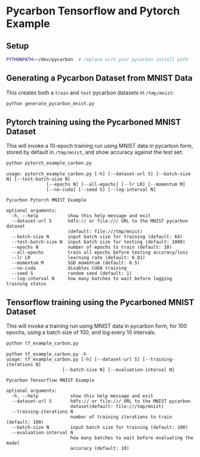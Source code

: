 # Pycarbon Tensorflow and Pytorch Example

## Setup
```bash
PYTHONPATH=~/dev/pycarbon  # replace with your pycarbon install path
```

## Generating a Pycarbon Dataset from MNIST Data

This creates both a `train` and `test` pycarbon datasets in `/tmp/mnist`:

```bash
python generate_pycarbon_mnist.py
```

## Pytorch training using the Pycarboned MNIST Dataset

This will invoke a 10-epoch training run using MNIST data in pycarbon form,
stored by default in `/tmp/mnist`, and show accuracy against the test set:

```bash
python pytorch_example_carbon.py
```

```
usage: pytorch_example_carbon.py [-h] [--dataset-url S] [--batch-size N] [--test-batch-size N]
               [--epochs N] [--all-epochs] [--lr LR] [--momentum M]
               [--no-cuda] [--seed S] [--log-interval N]

Pycarbon Pytorch MNIST Example

optional arguments:
  -h, --help           show this help message and exit
  --dataset-url S      hdfs:// or file:/// URL to the MNIST pycarbon dataset
                       (default: file:///tmp/mnist)
  --batch-size N       input batch size for training (default: 64)
  --test-batch-size N  input batch size for testing (default: 1000)
  --epochs N           number of epochs to train (default: 10)
  --all-epochs         train all epochs before testing accuracy/loss
  --lr LR              learning rate (default: 0.01)
  --momentum M         SGD momentum (default: 0.5)
  --no-cuda            disables CUDA training
  --seed S             random seed (default: 1)
  --log-interval N     how many batches to wait before logging training status
```

## Tensorflow training using the Pycarboned MNIST Dataset

This will invoke a training run using MNIST data in pycarbon form,
for 100 epochs, using a batch size of 100, and log every 10 intervals.

```bash
python tf_example_carbon.py
```

```
python tf_example_carbon.py -h
usage: tf_example_carbon.py [-h] [--dataset-url S] [--training-iterations N]
                     [--batch-size N] [--evaluation-interval N]

Pycarbon Tensorflow MNIST Example

optional arguments:
  -h, --help            show this help message and exit
  --dataset-url S       hdfs:// or file:/// URL to the MNIST pycarbon
                        dataset(default: file:///tmp/mnist)
  --training-iterations N
                        number of training iterations to train (default: 100)
  --batch-size N        input batch size for training (default: 100)
  --evaluation-interval N
                        how many batches to wait before evaluating the model
                        accuracy (default: 10)
```

